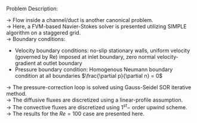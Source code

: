Problem Description:  

-> Flow inside a channel/duct is another canonical problem.  
-> Here, a FVM-based Navier-Stokes solver is presented utilizing SIMPLE algorithm on a staggered grid.  
-> Boundary conditions:  
- Velocity boundary conditions: no-slip stationary walls, uniform velocity (governed by Re) imposed at inlet boundary, zero normal velocity-gradient at outlet boundary   
- Pressure boundary condition: Homogenous Neumann boundary condition at all boundaries $\frac{\partial p}{\partial n} = 0$  

-> The pressure-correction loop is solved using Gauss-Seidel SOR iterative method.  
-> The diffusive fluxes are discretized using a linear-profile assumption.  
-> The convective fluxes are discretized using $1^{st}-$ order upwind scheme.  
-> The results for the $Re = 100$ case are presented here.  

